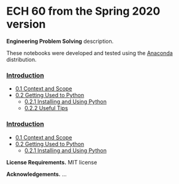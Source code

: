 # ECH 60 from the Spring 2020 version

**Engineering Problem Solving** description.

These notebooks were developed and tested using the [Anaconda](https://www.anaconda.com/download/) distribution.

### [Introduction](https://nbviewer.jupyter.org/github/hmanikantan/ech60/blob/master/Chapter_00.ipynb)
- [0.1 Context and Scope](https://nbviewer.jupyter.org/github/hmanikantan/ech60/blob/master/Chapter_00.ipynb#scope)
- [0.2 Getting Used to Python](https://nbviewer.jupyter.org/github/hmanikantan/ech60/blob/master/Chapter_00.ipynb#install)
	- [0.2.1 Installing and Using Python](https://nbviewer.jupyter.org/github/hmanikantan/ech60/blob/master/Chapter_00.ipynb#start)
	- [0.2.2 Useful Tips](https://nbviewer.jupyter.org/github/hmanikantan/ech60/blob/master/Chapter_00.ipynb#tips)

### [Introduction](https://nbviewer.jupyter.org/github/hmanikantan/Python-Repo/blob/master/Chapter_00.ipynb)
- [0.1 Context and Scope](https://nbviewer.jupyter.org/github/hmanikantan/Python-Repo/blob/master/Chapter_00.ipynb#scope)
- [0.2 Getting Used to Python](https://nbviewer.jupyter.org/github/hmanikantan/Python-Repo/blob/master/Chapter_00.ipynb#install)
	- [0.2.1 Installing and Using Python](https://nbviewer.jupyter.org/github/hmanikantan/Python-Repo/blob/master/Chapter_00.ipynb#start)


**License Requirements.** MIT license

**Acknowledgements.** ...